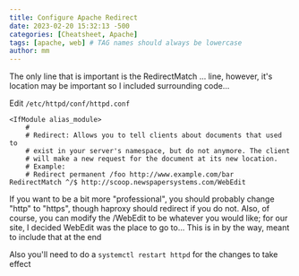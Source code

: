 ```yaml
---
title: Configure Apache Redirect
date: 2023-02-20 15:32:13 -500
categories: [Cheatsheet, Apache]
tags: [apache, web] # TAG names should always be lowercase
author: mm
---
```

The only line that is important is the RedirectMatch ... line, however, it's location may be important so I included surrounding code...

Edit `/etc/httpd/conf/httpd.conf`

```
<IfModule alias_module>
    #
    # Redirect: Allows you to tell clients about documents that used to
    # exist in your server's namespace, but do not anymore. The client
    # will make a new request for the document at its new location.
    # Example:
    # Redirect permanent /foo http://www.example.com/bar
RedirectMatch ^/$ http://scoop.newspapersystems.com/WebEdit
```

If you want to be a bit more "professional", you should probably change "http" to "https", though haproxy should redirect if you do not. Also, of course, you can modify the /WebEdit to be whatever you would like; for our site, I decided WebEdit was the place to go to...
This is in  by the way, meant to include that at the end

Also you'll need to do a `systemctl restart httpd` for the changes to take effect